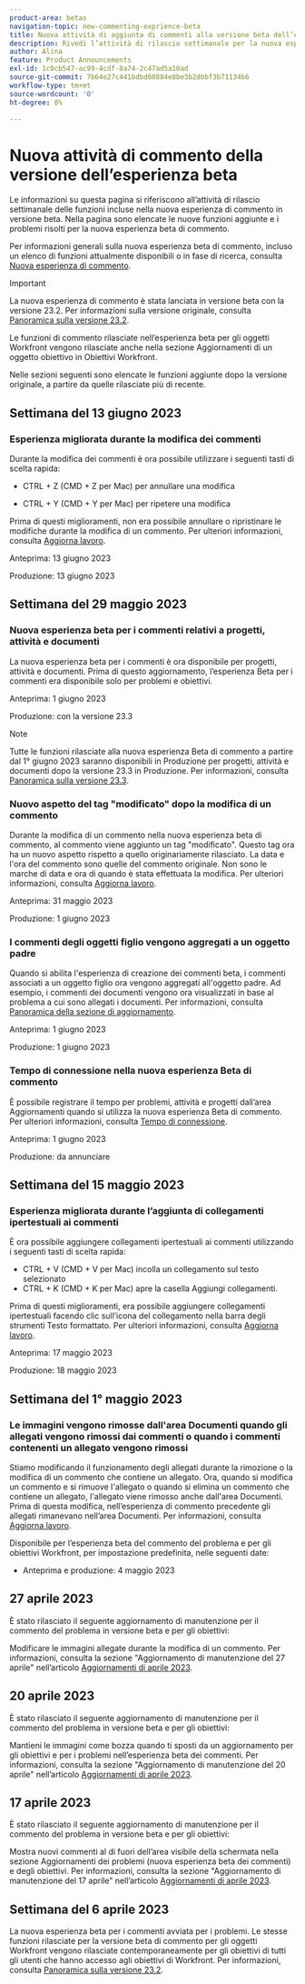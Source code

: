 ```yaml
---
product-area: betas
navigation-topic: new-commenting-exprience-beta
title: Nuova attività di aggiunta di commenti alla versione beta dell’esperienza
description: Rivedi l’attività di rilascio settimanale per la nuova esperienza Adobe Workfront con commenti beta.
author: Alina
feature: Product Announcements
exl-id: 1c0cb547-ac99-4cdf-8a74-2c47ad5a10ad
source-git-commit: 7b64e27c441bdbd60884e8be3b2dbbf3b71134b6
workflow-type: tm+mt
source-wordcount: '0'
ht-degree: 0%

---
```


# Nuova attività di commento della versione dell’esperienza beta

Le informazioni su questa pagina si riferiscono all’attività di rilascio settimanale delle funzioni incluse nella nuova esperienza di commento in versione beta. Nella pagina sono elencate le nuove funzioni aggiunte e i problemi risolti per la nuova esperienza beta di commento.

Per informazioni generali sulla nuova esperienza beta di commento, incluso un elenco di funzioni attualmente disponibili o in fase di ricerca, consulta [Nuova esperienza di commento](../new-commenting-experience-beta/unified-commenting-experience.md).

>[!IMPORTANT]
>
>La nuova esperienza di commento è stata lanciata in versione beta con la versione 23.2. Per informazioni sulla versione originale, consulta [Panoramica sulla versione 23.2](../../product-releases/23.2-release-activity/23-2-release-overview.md).
>
>Le funzioni di commento rilasciate nell’esperienza beta per gli oggetti Workfront vengono rilasciate anche nella sezione Aggiornamenti di un oggetto obiettivo in Obiettivi Workfront.

Nelle sezioni seguenti sono elencate le funzioni aggiunte dopo la versione originale, a partire da quelle rilasciate più di recente.

## Settimana del 13 giugno 2023

### Esperienza migliorata durante la modifica dei commenti

Durante la modifica dei commenti è ora possibile utilizzare i seguenti tasti di scelta rapida:

* CTRL + Z (CMD + Z per Mac) per annullare una modifica

* CTRL + Y (CMD + Y per Mac) per ripetere una modifica

Prima di questi miglioramenti, non era possibile annullare o ripristinare le modifiche durante la modifica di un commento. Per ulteriori informazioni, consulta [Aggiorna lavoro](../../../workfront-basics/updating-work-items-and-viewing-updates/update-work.md).

Anteprima: 13 giugno 2023

Produzione: 13 giugno 2023

<!--I used the date when I found them in Prod. Not sure when these released, but it could have been before this date-->

## Settimana del 29 maggio 2023

### Nuova esperienza beta per i commenti relativi a progetti, attività e documenti

La nuova esperienza beta per i commenti è ora disponibile per progetti, attività e documenti. Prima di questo aggiornamento, l’esperienza Beta per i commenti era disponibile solo per problemi e obiettivi.

Anteprima: 1 giugno 2023

Produzione: con la versione 23.3

>[!NOTE]
>
>Tutte le funzioni rilasciate alla nuova esperienza Beta di commento a partire dal 1° giugno 2023 saranno disponibili in Produzione per progetti, attività e documenti dopo la versione 23.3 in Produzione. Per informazioni, consulta [Panoramica sulla versione 23.3](../../../product-announcements/product-releases/23.3-release-activity/23-3-release-overview.md).

### Nuovo aspetto del tag &quot;modificato&quot; dopo la modifica di un commento

Durante la modifica di un commento nella nuova esperienza beta di commento, al commento viene aggiunto un tag &quot;modificato&quot;. Questo tag ora ha un nuovo aspetto rispetto a quello originariamente rilasciato. La data e l&#39;ora del commento sono quelle del commento originale. Non sono le marche di data e ora di quando è stata effettuata la modifica.  Per ulteriori informazioni, consulta [Aggiorna lavoro](../../../workfront-basics/updating-work-items-and-viewing-updates/update-work.md).

Anteprima: 31 maggio 2023

Produzione: 1 giugno 2023

### I commenti degli oggetti figlio vengono aggregati a un oggetto padre

Quando si abilita l&#39;esperienza di creazione dei commenti beta, i commenti associati a un oggetto figlio ora vengono aggregati all&#39;oggetto padre. Ad esempio, i commenti dei documenti vengono ora visualizzati in base al problema a cui sono allegati i documenti. Per informazioni, consulta [Panoramica della sezione di aggiornamento](../../../workfront-basics/updating-work-items-and-viewing-updates/updates-tab-overview.md).

Anteprima: 1 giugno 2023

Produzione: 1 giugno 2023

### Tempo di connessione nella nuova esperienza Beta di commento

È possibile registrare il tempo per problemi, attività e progetti dall’area Aggiornamenti quando si utilizza la nuova esperienza Beta di commento. Per ulteriori informazioni, consulta [Tempo di connessione](../../../timesheets/create-and-manage-timesheets/log-time.md).

Anteprima: 1 giugno 2023

Produzione: da annunciare

## Settimana del 15 maggio 2023

### Esperienza migliorata durante l’aggiunta di collegamenti ipertestuali ai commenti

È ora possibile aggiungere collegamenti ipertestuali ai commenti utilizzando i seguenti tasti di scelta rapida:

* CTRL + V (CMD + V per Mac) incolla un collegamento sul testo selezionato
* CTRL + K (CMD + K per Mac) apre la casella Aggiungi collegamenti.

Prima di questi miglioramenti, era possibile aggiungere collegamenti ipertestuali facendo clic sull’icona del collegamento nella barra degli strumenti Testo formattato. Per ulteriori informazioni, consulta [Aggiorna lavoro](../../../workfront-basics/updating-work-items-and-viewing-updates/update-work.md).

Anteprima: 17 maggio 2023

Produzione: 18 maggio 2023

## Settimana del 1° maggio 2023

### Le immagini vengono rimosse dall&#39;area Documenti quando gli allegati vengono rimossi dai commenti o quando i commenti contenenti un allegato vengono rimossi

Stiamo modificando il funzionamento degli allegati durante la rimozione o la modifica di un commento che contiene un allegato. Ora, quando si modifica un commento e si rimuove l&#39;allegato o quando si elimina un commento che contiene un allegato, l&#39;allegato viene rimosso anche dall&#39;area Documenti. Prima di questa modifica, nell’esperienza di commento precedente gli allegati rimanevano nell’area Documenti. Per informazioni, consulta [Aggiorna lavoro](../../../workfront-basics/updating-work-items-and-viewing-updates/update-work.md).

Disponibile per l’esperienza beta del commento del problema e per gli obiettivi Workfront, per impostazione predefinita, nelle seguenti date:

* Anteprima e produzione: 4 maggio 2023


## 27 aprile 2023

È stato rilasciato il seguente aggiornamento di manutenzione per il commento del problema in versione beta e per gli obiettivi:

Modificare le immagini allegate durante la modifica di un commento. Per informazioni, consulta la sezione &quot;Aggiornamento di manutenzione del 27 aprile&quot; nell’articolo <a href="https://experienceleague.adobe.com/docs/workfront-known-issues/releases/current-updates.html?lang=en#updates-in-april-2023">Aggiornamenti di aprile 2023</a>.

## 20 aprile 2023

È stato rilasciato il seguente aggiornamento di manutenzione per il commento del problema in versione beta e per gli obiettivi:

Mantieni le immagini come bozza quando ti sposti da un aggiornamento per gli obiettivi e per i problemi nell’esperienza beta dei commenti. Per informazioni, consulta la sezione &quot;Aggiornamento di manutenzione del 20 aprile&quot; nell’articolo <a href="https://experienceleague.adobe.com/docs/workfront-known-issues/releases/current-updates.html?lang=en#updates-in-april-2023">Aggiornamenti di aprile 2023</a>.

## 17 aprile 2023

È stato rilasciato il seguente aggiornamento di manutenzione per il commento del problema in versione beta e per gli obiettivi:

Mostra nuovi commenti al di fuori dell’area visibile della schermata nella sezione Aggiornamenti dei problemi (nuova esperienza beta dei commenti) e degli obiettivi. Per informazioni, consulta la sezione &quot;Aggiornamento di manutenzione del 17 aprile&quot; nell’articolo  <a href="https://experienceleague.adobe.com/docs/workfront-known-issues/releases/current-updates.html?lang=en#updates-in-april-2023">Aggiornamenti di aprile 2023</a>.


## Settimana del 6 aprile 2023

La nuova esperienza beta per i commenti avviata per i problemi.
Le stesse funzioni rilasciate per la versione beta di commento per gli oggetti Workfront vengono rilasciate contemporaneamente per gli obiettivi di tutti gli utenti che hanno accesso agli obiettivi di Workfront. Per informazioni, consulta [Panoramica sulla versione 23.2](../../product-releases/23.2-release-activity/23-2-release-overview.md).

